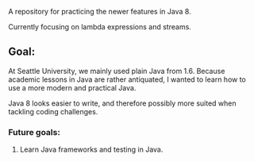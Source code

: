 A repository for practicing the newer features in Java 8.

Currently focusing on lambda expressions and streams.

## Goal:

At Seattle University, we mainly used plain Java from 1.6. Because academic lessons in Java are rather antiquated, I wanted to learn how to use a more modern and practical Java.

Java 8 looks easier to write, and therefore possibly more suited when tackling coding challenges.

### Future goals:

1. Learn Java frameworks and testing in Java. 
